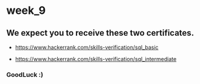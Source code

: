 # week_9

## We expect you to receive these two certificates.

- https://www.hackerrank.com/skills-verification/sql_basic

- https://www.hackerrank.com/skills-verification/sql_intermediate

### GoodLuck :)
